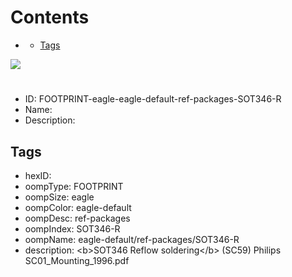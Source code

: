 



Contents
========

* [](#)
	* [Tags](#tags)
  
![][im]
# 

- ID: FOOTPRINT-eagle-eagle-default-ref-packages-SOT346-R
- Name: 
- Description: 

## Tags

- hexID: 
- oompType: FOOTPRINT
- oompSize: eagle
- oompColor: eagle-default
- oompDesc: ref-packages
- oompIndex: SOT346-R
- oompName: eagle-default/ref-packages/SOT346-R
- description: &lt;b&gt;SOT346 Reflow soldering&lt;/b&gt; (SC59) Philips SC01_Mounting_1996.pdf



[im]: image.png

